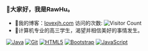 ### 👋大家好，我是RawHu。
- 👾我的博客：[lovexjh.com](lovexjh.com) 访问的次数: ![Visitor Count](https://profile-counter.glitch.me/Christmas/count.svg)
- 🌱计算机专业的高三学生，渴望并相信美好的事情发生。
<div>
<a href="https://github.com/rawchen"><img src="https://camo.githubusercontent.com/fb02c59254ea1b90a7728fce985a77a022574830e3f9de3ae27c1bb1029acea0/68747470733a2f2f696d672e736869656c64732e696f2f62616467652f4a6176612d6f72616e67653f7374796c653d666c6174266c6f676f3d6a617661" alt="Java" data-canonical-src="https://img.shields.io/badge/Java-orange?style=flat&amp;logo=java" style="max-width: 100%;"></a>
<a href="https://github.com/rawchen"><img src="https://camo.githubusercontent.com/6f55ed18608ce2b3322587f2de18b4f66069781b603aa28b2f351f21ad19cbd3/68747470733a2f2f696d672e736869656c64732e696f2f62616467652f2d4769742d626c61636b3f7374796c653d666c6174266c6f676f3d676974266c696e6b3d68747470733a2f2f6769746875622e636f6d2f7261776368656e" alt="Git" data-canonical-src="https://img.shields.io/badge/-Git-black?style=flat&amp;logo=git&amp;link=https://github.com/rawchen" style="max-width: 100%;"></a>
<a href="https://github.com/rawchen"><img src="https://camo.githubusercontent.com/11ef1841c5e4b33ad2fbb278f29bfd171b5eff7f61f600ec05e5cb821b418277/68747470733a2f2f696d672e736869656c64732e696f2f62616467652f2d48544d4c352d4533344632363f7374796c653d666c6174266c6f676f3d68746d6c35266c6f676f436f6c6f723d7768697465266c696e6b3d68747470733a2f2f6769746875622e636f6d2f7261776368656e" alt="HTML5" data-canonical-src="https://img.shields.io/badge/-HTML5-E34F26?style=flat&amp;logo=html5&amp;logoColor=white&amp;link=https://github.com/rawchen" style="max-width: 100%;"></a>
<a href="https://github.com/rawchen"><img src="https://camo.githubusercontent.com/76d3c5a1cef23d414497fd062d132a391777da4916d51abf5455577edd61614c/68747470733a2f2f696d672e736869656c64732e696f2f62616467652f2d426f6f7473747261702d3536334437433f7374796c653d666c6174266c6f676f3d626f6f747374726170266c696e6b3d68747470733a2f2f6769746875622e636f6d2f7261776368656e" alt="Bootstrap" data-canonical-src="https://img.shields.io/badge/-Bootstrap-563D7C?style=flat&amp;logo=bootstrap&amp;link=https://github.com/rawchen" style="max-width: 100%;"></a>
<a href="https://github.com/rawchen"><img src="https://camo.githubusercontent.com/c01434606be1f2db056c85cef5effb08eb6a7b2c8029a590196338b8f82cec16/68747470733a2f2f696d672e736869656c64732e696f2f62616467652f2d4a6176615363726970742d626c61636b3f7374796c653d666c6174266c6f676f3d6a617661736372697074266c696e6b3d68747470733a2f2f6769746875622e636f6d2f7261776368656e" alt="JavaScript" data-canonical-src="https://img.shields.io/badge/-JavaScript-black?style=flat&amp;logo=javascript&amp;link=https://github.com/rawchen" style="max-width: 100%;"></a>
 </div>
<!--
**RawSong/RawSong** is a ✨ _special_ ✨ repository because its `README.md` (this file) appears on your GitHub profile.

Here are some ideas to get you started:

- 🔭 I’m currently working on ...
- 🌱 I’m currently learning ...
- 👯 I’m looking to collaborate on ...
- 🤔 I’m looking for help with ...
- 💬 Ask me about ...
- 📫 How to reach me: ...
- 😄 Pronouns: ...
- ⚡ Fun fact: ...


-->

![Dusai's GitHub stats](https://github-readme-stats.vercel.app/api?username=RawSong)
<!--START_SECTION:waka-->
<!--END_SECTION:waka-->
